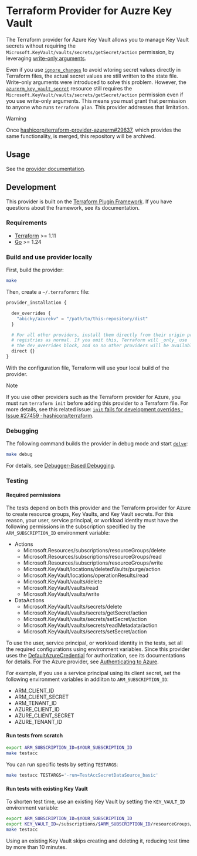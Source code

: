 # Terraform Provider for Auzre Key Vault

The Terraform provider for Azure Key Vault allows you to manage Key Vault secrets without requiring the `Microsoft.KeyVault/vaults/secrets/getSecret/action` permission, by leveraging [write-only arguments](https://developer.hashicorp.com/terraform/language/resources/ephemeral/write-only).

Even if you use [`ignore_changes`](https://developer.hashicorp.com/terraform/language/meta-arguments/lifecycle#ignore_changes) to avoid wtoring secret values directly in Terraform files, the actual secret values are still written to the state file. Write-only arguments were introduced to solve this problem. However, the [`azurerm_key_vault_secret`](https://registry.terraform.io/providers/hashicorp/azurerm/latest/docs/resources/key_vault_secret) resource still requires the `Microsoft.KeyVault/vaults/secrets/getSecret/action` permission even if you use write-only arguments. This means you must grant that permission to anyone who runs `terraform plan`.
This provider addresses that limitation.

> [!WARNING]
> Once [hashicorp/terraform-provider-azurerm#29637](https://github.com/hashicorp/terraform-provider-azurerm/pull/29637), which provides the same functionality, is merged, this repository will be archived.


## Usage

See the [provider documentation](https://registry.terraform.io/providers/abicky/azurekv/latest/docs).

## Development

This provider is built on the [Terraform Plugin Framework](https://github.com/hashicorp/terraform-plugin-framework). If you have questions about the framework, see its documentation.

### Requirements

- [Terraform](https://developer.hashicorp.com/terraform/downloads) >= 1.11
- [Go](https://golang.org/doc/install) >= 1.24


### Build and use provider locally

First, build the provider:

```sh
make
```

Then, create a `~/.terraformrc` file:

```terraform
provider_installation {

  dev_overrides {
    "abicky/azurekv" = "/path/to/this-repository/dist"
  }

  # For all other providers, install them directly from their origin provider
  # registries as normal. If you omit this, Terraform will _only_ use
  # the dev_overrides block, and so no other providers will be available.
  direct {}
}
```

With the configuration file, Terraform will use your local build of the provider.


> [!NOTE]
> If you use other providers such as the Terraform provider for Azure, you must run `terraform init` before adding this provider to a Terraform file.
> For more details, see this related issue: [`init` fails for development overrides · Issue #27459 · hashicorp/terraform](https://github.com/hashicorp/terraform/issues/27459).

### Debugging

The following command builds the provider in debug mode and start [`delve`](https://github.com/go-delve/delve):

```sh
make debug
```

For details, see [Debugger-Based Debugging](https://developer.hashicorp.com/terraform/plugin/debugging#debugger-based-debugging).


### Testing

#### Required permissions

The tests depend on both this provider and the Terraform provider for Azure to create resource groups, Key Vaults, and Key Vault secrets.
For this reason, your user, service principal, or workload identity must have the following permissions in the subscription specified by the `ARM_SUBSCRIPTION_ID` environment variable:

* Actions
    - Microsoft.Resources/subscriptions/resourceGroups/delete
    - Microsoft.Resources/subscriptions/resourceGroups/read
    - Microsoft.Resources/subscriptions/resourceGroups/write
    - Microsoft.KeyVault/locations/deletedVaults/purge/action
    - Microsoft.KeyVault/locations/operationResults/read
    - Microsoft.KeyVault/vaults/delete
    - Microsoft.KeyVault/vaults/read
    - Microsoft.KeyVault/vaults/write
* DataActions
    - Microsoft.KeyVault/vaults/secrets/delete
    - Microsoft.KeyVault/vaults/secrets/getSecret/action
    - Microsoft.KeyVault/vaults/secrets/setSecret/action
    - Microsoft.KeyVault/vaults/secrets/readMetadata/action
    - Microsoft.KeyVault/vaults/secrets/setSecret/action


To use the user, service principal, or workload identity in the tests, set all the required configurations using environment variables.
Since this provider uses the [DefaultAzureCredential](https://pkg.go.dev/github.com/Azure/azure-sdk-for-go/sdk/azidentity#DefaultAzureCredential) for authorization, see its documentations for details.
For the Azure provider, see [Authenticating to Azure](https://registry.terraform.io/providers/hashicorp/azurerm/latest/docs#authenticating-to-azure).

For example, if you use a service principal using its client secret, set the following environment variables in addiiton to `ARM_SUBSCRIPTION_ID`:

* ARM_CLIENT_ID
* ARM_CLIENT_SECRET
* ARM_TENANT_ID
* AZURE_CLIENT_ID
* AZURE_CLIENT_SECRET
* AZURE_TENANT_ID


#### Run tests from scratch

```sh
export ARM_SUBSCRIPTION_ID=$YOUR_SUBSCRIPTION_ID
make testacc
```

You can run specific tests by setting `TESTARGS`:

```sh
make testacc TESTARGS='-run=TestAccSecretDataSource_basic'
```

#### Run tests with existing Key Vault

To shorten test time, use an existing Key Vault by setting the `KEY_VAULT_ID` environment variable:

```sh
export ARM_SUBSCRIPTION_ID=$YOUR_SUBSCRIPTION_ID
export KEY_VAULT_ID=/subscriptions/$ARM_SUBSCRIPTION_ID/resourceGroups/$resource_group_name/providers/Microsoft.KeyVault/vaults/$key_vault_name
make testacc
```

Using an existing Key Vault skips creating and deleting it, reducing test time by more than 10 minutes.
